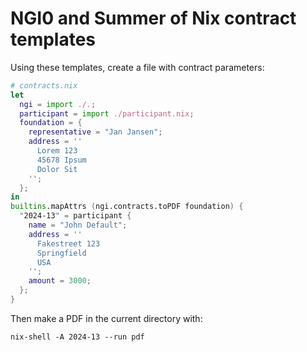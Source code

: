 # NGI0 and Summer of Nix contract templates

Using these templates, create a file with contract parameters:

```nix
# contracts.nix
let
  ngi = import ./.;
  participant = import ./participant.nix;
  foundation = {
    representative = "Jan Jansen";
    address = ''
      Lorem 123
      45678 Ipsum
      Dolor Sit
    '';
  };
in
builtins.mapAttrs (ngi.contracts.toPDF foundation) {
  "2024-13" = participant {
    name = "John Default";
    address = ''
      Fakestreet 123
      Springfield
      USA
    '';
    amount = 3000;
  };
}
```

Then make a PDF in the current directory with:

```console
nix-shell -A 2024-13 --run pdf
```

